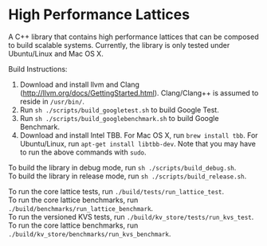 # High Performance Lattices

A C++ library that contains high performance lattices that can be composed to build scalable systems. Currently, the library is only tested under Ubuntu/Linux and Mac OS X.

Build Instructions:

1. Download and install llvm and Clang (http://llvm.org/docs/GettingStarted.html). Clang/Clang++ is assumed to reside in `/usr/bin/`.
2. Run `sh ./scripts/build_googletest.sh` to build Google Test.
3. Run `sh ./scripts/build_googlebenchmark.sh` to build Google Benchmark.
3. Download and install Intel TBB. For Mac OS X, run `brew install tbb`. For Ubuntu/Linux, run `apt-get install libtbb-dev`. Note that you may have to run the above commands with `sudo`.

To build the library in debug mode, run `sh ./scripts/build_debug.sh`.<br />
To build the library in release mode, run `sh ./scripts/build_release.sh`.

To run the core lattice tests, run `./build/tests/run_lattice_test`.<br />
To run the core lattice benchmarks, run `./build/benchmarks/run_lattice_benchmark`.<br />
To run the versioned KVS tests, run `./build/kv_store/tests/run_kvs_test`.<br />
To run the core lattice benchmarks, run `./build/kv_store/benchmarks/run_kvs_benchmark`.
